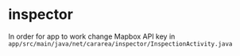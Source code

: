 # inspector
In order for app to work change Mapbox API key in `app/src/main/java/net/cararea/inspector/InspectionActivity.java`